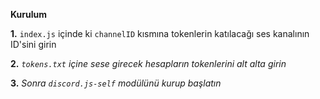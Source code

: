 **Kurulum**

**1.** `index.js` içinde ki `channelID` kısmına tokenlerin katılacağı ses kanalının ID'sini girin

**2.** *`tokens.txt` içine sese girecek hesapların tokenlerini alt alta girin*

**3.** *Sonra `discord.js-self` modülünü kurup başlatın*
